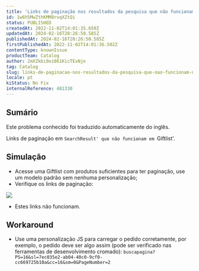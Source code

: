```yaml
---
title: 'Links de paginação nos resultados da pesquisa que não funcionam nas páginas da Giftlist'
id: 1w6h5MwZthKMM8rvqXZtQi
status: PUBLISHED
createdAt: 2022-11-02T14:01:35.650Z
updatedAt: 2024-02-16T20:26:50.585Z
publishedAt: 2024-02-16T20:26:50.585Z
firstPublishedAt: 2022-11-02T14:01:36.502Z
contentType: knownIssue
productTeam: Catalog
author: 2mXZkbi0oi061KicTExNjo
tag: Catalog
slug: links-de-paginacao-nos-resultados-da-pesquisa-que-nao-funcionam-nas-paginas-da-giftlist
locale: pt
kiStatus: No Fix
internalReference: 481330
---
```


## Sumário

<div class="alert alert-info">
  <p>Este problema conhecido foi traduzido automaticamente do inglês.</p>
</div>


Links de paginação em `SearchResult' que não funcionam em `Giftlist'.



## Simulação


- Acesse uma Giftlist com produtos suficientes para ter paginação, use um modelo padrão sem nenhuma personalização;
- Verifique os links de paginação:

 ![](https://vtexhelp.zendesk.com/attachments/token/LAmUCIdMsybPqVkRGh9TcNq99/?name=inline-998244926.png)

- Estes links não funcionam.



## Workaround


- Use uma personalização JS para carregar o pedido corretamente, por exemplo, o pedido deve ser algo assim (pode ser verificado nas ferramentas de desenvolvimento cromado): `buscapagina?PS=16&sl=7ec035e2-ab04-40c0-9cf0-cc669725b10a&cc=16&sm=0&PageNumber=2`

